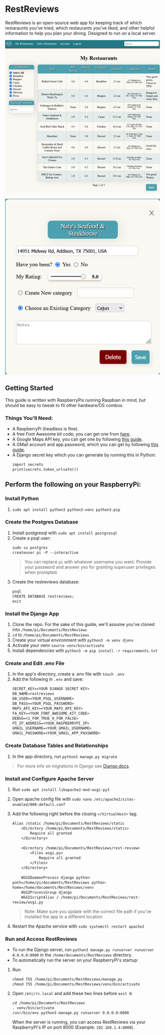 # RestReviews

RestReviews is an open-source web app for keeping track of which restaraunts you've tried, which restaurants you've liked, and other helpful information to help you plan your dining. Designed to run on a local server. 

![homepage](/example_images/homepage.png)

![add restaraunt form](/example_images/edit_form.png)



## Getting Started
This guide is written with RaspberryPis running Raspbian in mind, but should be easy to tweak to fit other hardware/OS combos. 

### Things You'll Need:
* A RaspberryPi (headless is fine).
* A free Font Awesome kit code; you can get one from [here](https://fontawesome.com/start).
* A Google Maps API key, you can get one by following [this guide](https://developers.google.com/maps/documentation/javascript/get-api-key).
* A GMail account and app password, which you can get by following [this guide](https://support.google.com/accounts/answer/185833?hl=en).
* A Django secret key which you can generate by running this in Python:
    ```
    import secrets
    print(secrets.token_urlsafe())
    ```

## Perform the following on your RaspberryPi:

### Install Python
1. `sudo apt install python3 python3-venv python3-pip`

### Create the Postgres Database
1. Install postgresql with `sudo apt install postgresql`
2. Create a psql user:
    ```
    sudo su postgres
    createuser pi -P --interactive
    ```
    >You can replace `pi` with whatever username you want. Provide your password and answer yes for granting superuser privileges when prompted.
4. Create the restreviews database:
    ```
    psql
    CREATE DATABASE restreviews;
    exit
    ```

### Install the Django App
1. Clone the repo. For the sake of this guide, we'll assume you've cloned into  `/home/pi/Documents/RestReviews`
2. `cd` to `/home/pi/Documents/RestReviews`
3. Create your virtual environment with `python3 -m venv djenv`
4. Activate your venv `source venv/bin/activate`
5. Install dependencies with `python3 -m pip install -r requirements.txt`


### Create and Edit .env  File
1. In the app's directory, create a .env file with `touch .env`
2. Add the following in `.env` and save:
    ```
    SECRET_KEY=<YOUR DJANGO SECRET KEY>
    DB_NAME=restreviews
    DB_USER=<YOUR_PSQL_USERNAME>
    DB_PASS=<YOUR_PSQL_PASSWORD>
    MAPS_API_KEY=<YOUR_MAPS_API_KEY>
    FA_KEY=<YOUR_FONT_AWESOME_KIT_CODE>
    DEBUG=<1_FOR_TRUE_0_FOR_FALSE>
    PI_IP_ADDRESS=<YOUR_RASPBERRYPI_IP>
    GMAIL_USERNAME=<YOUR_GMAIL_USERNAME>
    GMAIL_PASSWORD=<YOUR_GMAIL_APP_PASSWORD>
    ```

### Create Database Tables and Relationships
1. In the app directory, run `python3 manage.py migrate`
>For more info on migrations in Django see [Django docs](https://docs.djangoproject.com/en/4.1/topics/migrations/).


### Install and Configure Apache Server
1. Run `sudo apt install libapache2-mod-wsgi-py3`
2. Open apache config file with `sudo nano /etc/apache2/sites-enabled/000-default.conf`
3. Add the following right before the closing `</VirtualHost>` tag:
    ```
    Alias /static /home/pi/Documents/RestReviews/static
        <Directory /home/pi/Documents/RestReviews/static>
            Require all granted
        </Directory>

        <Directory /home/pi/Documents/RestReviews/rest-review>
            <Files wsgi.py>
                Require all granted
            </Files>
        </Directory>

        WSGIDaemonProcess django python-path=/home/pi/documents/RestReviews python-home=/home/documents/RestReviews/venv
        WSGIProcessGroup django
        WSGIScriptAlias / /home/pi/Documents/RestReviews/rest-review/wsgi.py
    ```

    >Note: Make sure you update with the correct file path if you've installed the app to a different location

4. Restart the Apache service with `sudo systemctl restart apache2`


### Run and Access RestReviews
* To run the Django server, run `python3 manage.py runserver runserver 0.0.0.0:8000` in the `/home/documents/RestReviews` directory.
* To automatically run the server on your RaspberryPi's startup:
1. Run:
    ```
    chmod 755 /home/pi/Documents/RestReviews/manage.py
    chmod 755 /home/pi/Documents/RestReviews/venv/bin/activate
    ```
2. Open `/etc/rc.local` and add these two lines before `exit 0`: 
    ```
    cd /home/pi/Documents/RestReviews
    . venv/bin/activate
    /usr/bin/env python3 manage.py runserver 0.0.0.0:8000
    ```
    When the server is running, you can access RestReviews via your RaspberryPi's IP on port 8000 (Example: `192.168.1.4:8000`).


